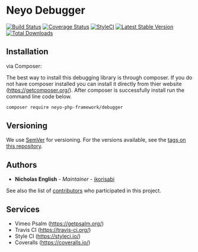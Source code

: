 # Neyo Debugger
[![Build Status](https://travis-ci.org/neyo-php-framework/debugger.svg?branch=master)](https://travis-ci.org/neyo-php-framework/debugger)
[![Coverage Status](https://coveralls.io/repos/github/neyo-php-framework/debugger/badge.svg?branch=master)](https://coveralls.io/github/neyo-php-framework/debugger?branch=master)
[![StyleCI](https://github.styleci.io/repos/139905368/shield?branch=master&style=flat)](https://github.styleci.io/repos/139905368)
[![Latest Stable Version](https://poser.pugx.org/neyo-php-framework/debugger/v/stable)](https://packagist.org/packages/neyo-php-framework/debugger)
[![Total Downloads](https://poser.pugx.org/neyo-php-framework/debugger/downloads)](https://packagist.org/packages/neyo-php-framework/debugger)

## Installation

via Composer:

The best way to install this debugging library is through composer. If you do not have composer installed you can install it directly from thier website (https://getcomposer.org/). After composer is successfully install run the command line code below.

```sh
composer require neyo-php-framework/debugger
```

## Versioning

We use [SemVer](http://semver.org/) for versioning. For the versions available, see the [tags on this repository](https://github.com/neyo-php-framework/debugger/tags).

## Authors

* **Nicholas English** - *Maintainer* - [ikorisabi](https://github.com/ikorisabi)

See also the list of [contributors](https://github.com/your/project/contributors) who participated in this project.

## Services
* Vimeo Psalm (https://getpsalm.org/)
* Travis CI (https://travis-ci.org/)
* Style CI (https://styleci.io/)
* Coveralls (https://coveralls.io/)

